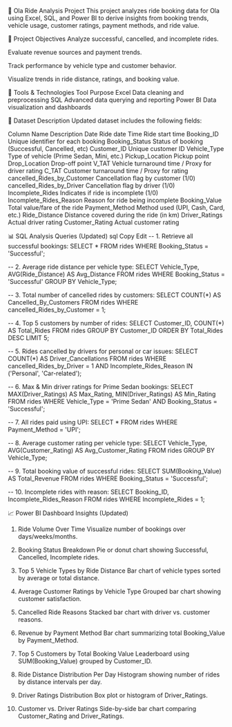 🚗 Ola Ride Analysis Project
This project analyzes ride booking data for Ola using Excel, SQL, and Power BI to derive insights from booking trends, vehicle usage, customer ratings, payment methods, and ride value.

📌 Project Objectives
Analyze successful, cancelled, and incomplete rides.

Evaluate revenue sources and payment trends.

Track performance by vehicle type and customer behavior.

Visualize trends in ride distance, ratings, and booking value.

🧰 Tools & Technologies
Tool	Purpose
Excel	Data cleaning and preprocessing
SQL	Advanced data querying and reporting
Power BI	Data visualization and dashboards

📂 Dataset Description
Updated dataset includes the following fields:

Column Name	Description
Date	Ride date
Time	Ride start time
Booking_ID	Unique identifier for each booking
Booking_Status	Status of booking (Successful, Cancelled, etc)
Customer_ID	Unique customer ID
Vehicle_Type	Type of vehicle (Prime Sedan, Mini, etc.)
Pickup_Location	Pickup point
Drop_Location	Drop-off point
V_TAT	Vehicle turnaround time / Proxy for driver rating
C_TAT	Customer turnaround time / Proxy for rating
cancelled_Rides_by_Customer	Cancellation flag by customer (1/0)
cancelled_Rides_by_Driver	Cancellation flag by driver (1/0)
Incomplete_Rides	Indicates if ride is incomplete (1/0)
Incomplete_Rides_Reason	Reason for ride being incomplete
Booking_Value	Total value/fare of the ride
Payment_Method	Method used (UPI, Cash, Card, etc.)
Ride_Distance	Distance covered during the ride (in km)
Driver_Ratings	Actual driver rating
Customer_Rating	Actual customer rating

📊 SQL Analysis Queries (Updated)
sql
Copy
Edit
-- 1. Retrieve all successful bookings:
SELECT * FROM rides WHERE Booking_Status = 'Successful';

-- 2. Average ride distance per vehicle type:
SELECT Vehicle_Type, AVG(Ride_Distance) AS Avg_Distance
FROM rides
WHERE Booking_Status = 'Successful'
GROUP BY Vehicle_Type;

-- 3. Total number of cancelled rides by customers:
SELECT COUNT(*) AS Cancelled_By_Customers
FROM rides
WHERE cancelled_Rides_by_Customer = 1;

-- 4. Top 5 customers by number of rides:
SELECT Customer_ID, COUNT(*) AS Total_Rides
FROM rides
GROUP BY Customer_ID
ORDER BY Total_Rides DESC
LIMIT 5;

-- 5. Rides cancelled by drivers for personal or car issues:
SELECT COUNT(*) AS Driver_Cancellations
FROM rides
WHERE cancelled_Rides_by_Driver = 1
AND Incomplete_Rides_Reason IN ('Personal', 'Car-related');

-- 6. Max & Min driver ratings for Prime Sedan bookings:
SELECT MAX(Driver_Ratings) AS Max_Rating, MIN(Driver_Ratings) AS Min_Rating
FROM rides
WHERE Vehicle_Type = 'Prime Sedan' AND Booking_Status = 'Successful';

-- 7. All rides paid using UPI:
SELECT * FROM rides
WHERE Payment_Method = 'UPI';

-- 8. Average customer rating per vehicle type:
SELECT Vehicle_Type, AVG(Customer_Rating) AS Avg_Customer_Rating
FROM rides
GROUP BY Vehicle_Type;

-- 9. Total booking value of successful rides:
SELECT SUM(Booking_Value) AS Total_Revenue
FROM rides
WHERE Booking_Status = 'Successful';

-- 10. Incomplete rides with reason:
SELECT Booking_ID, Incomplete_Rides_Reason
FROM rides
WHERE Incomplete_Rides = 1;


📈 Power BI Dashboard Insights (Updated)
1. Ride Volume Over Time
Visualize number of bookings over days/weeks/months.

2. Booking Status Breakdown
Pie or donut chart showing Successful, Cancelled, Incomplete rides.

3. Top 5 Vehicle Types by Ride Distance
Bar chart of vehicle types sorted by average or total distance.

4. Average Customer Ratings by Vehicle Type
Grouped bar chart showing customer satisfaction.

5. Cancelled Ride Reasons
Stacked bar chart with driver vs. customer reasons.

6. Revenue by Payment Method
Bar chart summarizing total Booking_Value by Payment_Method.

7. Top 5 Customers by Total Booking Value
Leaderboard using SUM(Booking_Value) grouped by Customer_ID.

8. Ride Distance Distribution Per Day
Histogram showing number of rides by distance intervals per day.

9. Driver Ratings Distribution
Box plot or histogram of Driver_Ratings.

10. Customer vs. Driver Ratings
Side-by-side bar chart comparing Customer_Rating and Driver_Ratings.

